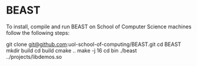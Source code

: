 # BEAST

To install, compile and run BEAST on School of Computer Science machines follow the following steps:

git clone git@github.com:uol-school-of-computing/BEAST.git
cd BEAST
mkdir build
cd build
cmake ..
make -j 16
cd bin
./beast ../projects/libdemos.so
